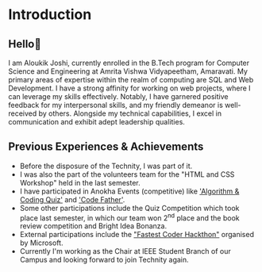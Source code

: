 # Introduction

## Hello👋
I am Aloukik Joshi, currently enrolled in the B.Tech program for Computer Science and Engineering at Amrita Vishwa Vidyapeetham, Amaravati. My primary areas of expertise within the realm of computing are SQL and Web Development. I have a strong affinity for working on web projects, where I can leverage my skills effectively. Notably, I have garnered positive feedback for my interpersonal skills, and my friendly demeanor is well-received by others. Alongside my technical capabilities, I excel in communication and exhibit adept leadership qualities.

## Previous Experiences & Achievements
* Before the disposure of the Technity, I was part of it.
* I was also the part of the volunteers team for the "HTML and CSS Workshop" held in the last semester.
* I have participated in Anokha Events (competitive) like ['Algorithm & Coding Quiz'](https://github.com/aloukikjoshi/technity-tasks/blob/main/introspection/anokha%20certificates/Algorithm%20%26%20Coding%20Quiz.jpg) and ['Code Father'](https://github.com/aloukikjoshi/technity-tasks/blob/main/introspection/anokha%20certificates/Code%20Father.jpg?raw=true).
* Some other participations include the Quiz Competition which took place last semester, in which our team won 2<sup>nd</sup> place and the book review competition and Bright Idea Bonanza.
* External participations include the ["Fastest Coder Hackthon"](https://github.com/aloukikjoshi/technity-tasks/files/12475870/Aloukik_FCH.pdf)
 organised by Microsoft.
* Currently I'm working as the Chair at IEEE Student Branch of our Campus and looking forward to join Technity again.

